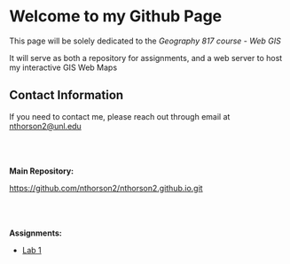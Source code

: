 <html>
	<head>
	</head>
	<body>
		<h1>Welcome to my Github Page</h1>
		<p>This page will be solely dedicated to the <i>Geography 817 course - Web GIS</i></p>
		<p>It will serve as both a repository for assignments, and a web server to host my interactive GIS Web Maps</p>
		<h2>Contact Information</h2>
		<p>If you need to contact me, please reach out through email at <a href="mailto:nthorson2@unl.edu">nthorson2@unl.edu</a></p>
		<p style="padding-top: 50px;"><b>Main Repository:</b></p>
		<a href="https://github.com/nthorson2/nthorson2.github.io.git;">https://github.com/nthorson2/nthorson2.github.io.git</a>
		<p style="padding-top: 50px;"><b>Assignments:</b></p>
		<ul>
			<li><a href=";">Lab 1</a></li>
		</ul>
	</body>
</html>

